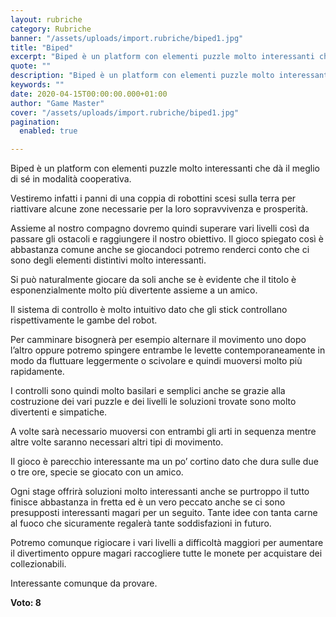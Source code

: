 ```yaml
---
layout: rubriche
category: Rubriche
banner: "/assets/uploads/import.rubriche/biped1.jpg"
title: "Biped"
excerpt: "Biped è un platform con elementi puzzle molto interessanti che dà il meglio di sé in modalità cooperativa. Vestiremo infatti i panni di una coppia di robottini scesi sulla terra per riattivare alcune zone necessarie per la loro sopravvivenza e prosperità. Assieme al nostro compagno dovremo quindi superare vari livelli così da passare gli ostacoli [&hellip"
quote: ""
description: "Biped è un platform con elementi puzzle molto interessanti che dà il meglio di sé in modalità cooperativa. Vestiremo infatti i panni di una coppia di robottini scesi sulla terra per riattivare alcune zone necessarie per la loro sopravvivenza e prosperità. Assieme al nostro compagno dovremo quindi superare vari livelli così da passare gli ostacoli [&hellip"
keywords: ""
date: 2020-04-15T00:00:00.000+01:00
author: "Game Master"
cover: "/assets/uploads/import.rubriche/biped1.jpg"
pagination:
  enabled: true

---
```


Biped è un platform con elementi puzzle molto interessanti che dà il meglio di sé in modalità cooperativa.

Vestiremo infatti i panni di una coppia di robottini scesi sulla terra per riattivare alcune zone necessarie per la loro sopravvivenza e prosperità.

Assieme al nostro compagno dovremo quindi superare vari livelli così da passare gli ostacoli e raggiungere il nostro obiettivo. Il gioco spiegato così è abbastanza comune anche se giocandoci potremo renderci conto che ci sono degli elementi distintivi molto interessanti.

Si può naturalmente giocare da soli anche se è evidente che il titolo è esponenzialmente molto più divertente assieme a un amico.

Il sistema di controllo è molto intuitivo dato che gli stick controllano rispettivamente le gambe del robot.

Per camminare bisognerà per esempio alternare il movimento uno dopo l’altro oppure potremo spingere entrambe le levette contemporaneamente in modo da fluttuare leggermente o scivolare e quindi muoversi molto più rapidamente.

I controlli sono quindi molto basilari e semplici anche se grazie alla costruzione dei vari puzzle e dei livelli le soluzioni trovate sono molto divertenti e simpatiche.

A volte sarà necessario muoversi con entrambi gli arti in sequenza mentre altre volte saranno necessari altri tipi di movimento.

Il gioco è parecchio interessante ma un po’ cortino dato che dura sulle due o tre ore, specie se giocato con un amico.

Ogni stage offrirà soluzioni molto interessanti anche se purtroppo il tutto finisce abbastanza in fretta ed è un vero peccato anche se ci sono presupposti interessanti magari per un seguito. Tante idee con tanta carne al fuoco che sicuramente regalerà tante soddisfazioni in futuro.

Potremo comunque rigiocare i vari livelli a difficoltà maggiori per aumentare il divertimento oppure magari raccogliere tutte le monete per acquistare dei collezionabili.

Interessante comunque da provare.

**Voto: 8**